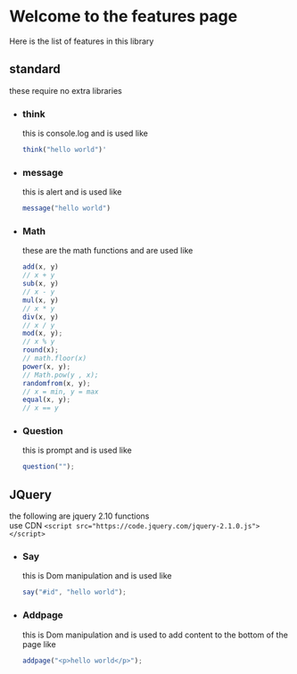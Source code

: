 # Welcome to the features page
Here is the list of features in this library
## standard
these require no extra libraries

 - ### think <br> 
   this is console.log and is used like <br>
    ```javascript
    think("hello world")'
    ```
 - ### message <br> 
   this is alert and is used like <br>
    ```javascript
    message("hello world")
    ```
 - ### Math <br> 
   these are the math functions and are used like <br>
    ```javascript
    add(x, y)
    // x + y
    sub(x, y)
    // x - y
    mul(x, y)
    // x * y
    div(x, y)
    // x / y
    mod(x, y);
    // x % y
    round(x);
    // math.floor(x)
    power(x, y);
    // Math.pow(y , x);
    randomfrom(x, y);
    // x = min, y = max
    equal(x, y);
    // x == y
    ```
 - ### Question <br>
   this is prompt and is used like
   ```javascript
   question("");
   ```
## JQuery <br> 
   the following are jquery 2.10 functions <br> use CDN
    ```
    <script src="https://code.jquery.com/jquery-2.1.0.js"></script>
    ```
 - ### Say <br> 
   this is Dom manipulation and is used like <br>
    ```javascript
    say("#id", "hello world");
    ```
 - ### Addpage <br> 
   this is Dom manipulation and is used to add content to the bottom of the page like <br>
    ```javascript
    addpage("<p>hello world</p>");
    ```

